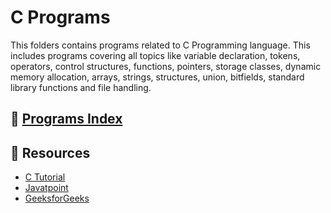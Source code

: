 # C Programs
This folders contains programs related to C Programming language. This includes programs covering all topics like variable declaration, tokens, operators, control structures, functions, pointers, storage classes, dynamic memory allocation, arrays, strings, structures, union, bitfields, standard library functions and file handling.

## :ledger: [Programs Index](https://github.com/iamsujalkr/college-work/blob/main/C%20Programs/Program%20Index.pdf)

## :dart: Resources
- [C Tutorial](https://youtu.be/irqbmMNs2Bo?si=Ux1ttPoWhQpO9zly)
- [Javatpoint](https://www.javatpoint.com/c-programming-language-tutorial)
- [GeeksforGeeks](https://www.geeksforgeeks.org/c-programming-language/)

